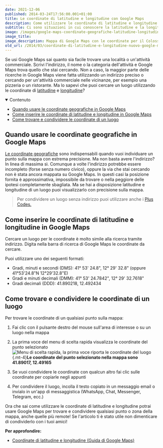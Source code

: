 ```yaml
---
date: 2021-12-06
published: 2014-03-24T17:56:00.001+01:00
title: Le coordinate di latitudine e longitudine con Google Maps
description: Come utilizzare le coordinate di latitudine e longitudine con Google Maps
subtitle: Ci sono situazioni in cui conoscere la latitudine e la longitudine di un luogo può fare la differenza. Vediamo alcune applicazioni pratiche.
image: /images/google-maps-coordinate-geografiche-latitudine-longitudine.png
image_title:
image_description: Mappa di Google Maps con le coordinate per il Colosseo
old_url: /2014/03/coordinate-di-latitudine-e-longitudine-nuovo-google-maps.html
---
```


Se usi Google Maps sai quanto sia facile trovare una località o un'attività commerciale. Scrivi l'indirizzo, il nome o la categoria dell'attività e Google Maps trova quello che stai cercando. Non a caso, la maggior parte delle ricerche in Google Maps viene fatta utilizzando un indirizzo preciso o cercando per un'attività commerciale nelle vicinanze, per esempio una pizzeria o un ristorante. Ma lo sapevi che puoi cercare un luogo utilizzando le coordinate di [latitudine](https://it.wikipedia.org/wiki/Latitudine) e [longitudine](https://it.wikipedia.org/wiki/Longitudine)?

<nav class="mt-8">
<details class="bg-gray-100 dark:bg-gray-800 text-sm lg:text-base p-4" open>
  <summary>Contenuto</summary>

- [Quando usare le coordinate geografiche in Google Maps](#quando-usare-le-coordinate-geografiche-in-google-maps)
- [Come inserire le coordinate di latitudine e longitudine in Google Maps](#come-inserire-le-coordinate-di-latitudine-e-longitudine-in-google-maps)
- [Come trovare e condividere le coordinate di un luogo](#come-trovare-e-condividere-le-coordinate-di-un-luogo)

</details>
</nav>

## Quando usare le coordinate geografiche in Google Maps

[Le coordinate geografiche](https://it.wikipedia.org/wiki/Coordinate_geografiche) sono indispensabili quando vuoi individuare un punto sulla mappa con estrema precisione. Ma non basta avere l'indirizzo? In linea di massima sì. Comunque a volte l'indirizzo potrebbe essere incompleto (forse senza numero civico), oppure la via che stai cercando non è stata ancora mappata su Google Maps. In questi casi la posizione fornita è approssimativa, impossibile da trovare o nella peggiore delle ipotesi completamente sbagliata. Ma se hai a disposizione latitudine e longitudine di un luogo puoi visualizzarlo con precisione sulla mappa.

> Per condividere un luogo senza indirizzo puoi utilizzare anche i [Plus Codes.](/google-maps/tutorial/cosa-sono-plus-code-come-usarli-con-google-maps-google-earth-ricerca-google/)

## Come inserire le coordinate di latitudine e longitudine in Google Maps

Cercare un luogo per le coordinate è molto simile alla ricerca tramite indirizzo. Digita nella barra di ricerca di Google Maps le coordinate da cercare.

Puoi utilizzare uno dei seguenti formati:

- Gradi, minuti e secondi (DMS): 41° 53' 24.8", 12° 29' 32.8" (oppure 41°53'24.8"N 12°29'32.8"E)
- Gradi e minuti decimali (DMM): 41° 53' 24.7842", 12° 29' 32.7618"
- Gradi decimali (DDD): 41.890218, 12.492434

## Come trovare e condividere le coordinate di un luogo

Per trovare le coordinate di un qualsiasi punto sulla mappa:

1. Fai clic con il pulsante destro del mouse sull'area di interesse o su un luogo nella mappa
2. La prima voce del menu di scelta rapida visualizza le coordinate del punto selezionato
   ![Menu di scelta rapida, la prima voce riporta le coordinate del luogo](/images/google-maps-trovare-coordinate-luogo.png "La prima voce del menu di scelta rapida indica le coordinate del luogo selezionato"){.mt-4}**Le coordinate del punto selezionato nella mappa sono 41.89017, 12.49165**

3. Se vuoi condividere le coordinate con qualcun altro fai clic sulle coordinate per copiarle negli appunti
4. Per condividere il luogo, incolla il testo copiato in un messaggio email o invialo in un'app di messaggistica (WhatsApp, Chat, Messenger, Telegram, ecc.)

Ora che sai come utilizzare le coordinate di latitudine e longitudine potrai usare Google Maps per trovare e condividere qualsiasi punto o zona della mappa, anche quelle più remote! Se l'articolo ti è stato utile non dimenticare di condividerlo con i tuoi amici!

**Per approfondire:**

- [Coordinate di latitudine e longitudine (Guida di Google Maps)](https://support.google.com/maps/answer/18539?hl=it)
